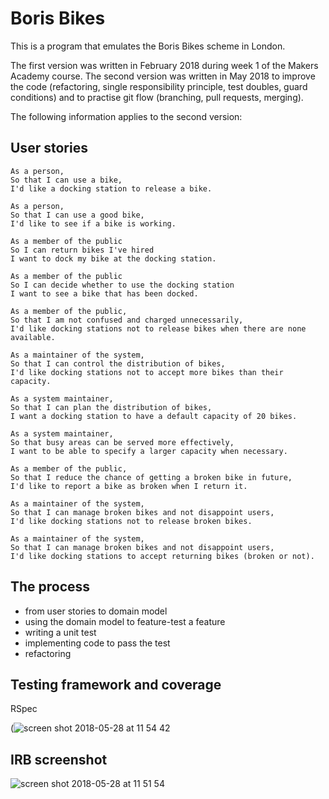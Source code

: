 # Boris Bikes #

This is a program that emulates the Boris Bikes scheme in London.

The first version was written in February 2018 during week 1 of the Makers Academy course. The second version was written in May 2018 to improve the code (refactoring, single responsibility principle, test doubles, guard conditions) and to practise git flow (branching, pull requests, merging). 

The following information applies to the second version:


## User stories
```
As a person,
So that I can use a bike,
I'd like a docking station to release a bike.

As a person,
So that I can use a good bike,
I'd like to see if a bike is working.

As a member of the public
So I can return bikes I've hired
I want to dock my bike at the docking station.

As a member of the public
So I can decide whether to use the docking station
I want to see a bike that has been docked.

As a member of the public,
So that I am not confused and charged unnecessarily,
I'd like docking stations not to release bikes when there are none available.

As a maintainer of the system,
So that I can control the distribution of bikes,
I'd like docking stations not to accept more bikes than their capacity.

As a system maintainer,
So that I can plan the distribution of bikes,
I want a docking station to have a default capacity of 20 bikes.

As a system maintainer,
So that busy areas can be served more effectively,
I want to be able to specify a larger capacity when necessary.

As a member of the public,
So that I reduce the chance of getting a broken bike in future,
I'd like to report a bike as broken when I return it.

As a maintainer of the system,
So that I can manage broken bikes and not disappoint users,
I'd like docking stations not to release broken bikes.

As a maintainer of the system,
So that I can manage broken bikes and not disappoint users,
I'd like docking stations to accept returning bikes (broken or not).

```


## The process

- from user stories to domain model
- using the domain model to feature-test a feature
- writing a unit test
- implementing code to pass the test
- refactoring


## Testing framework and coverage
RSpec

(![screen shot 2018-05-28 at 11 54 42](https://user-images.githubusercontent.com/33669463/40611370-f6cab5f6-626d-11e8-9c32-5abb0239c6ca.png)


## IRB screenshot

![screen shot 2018-05-28 at 11 51 54](https://user-images.githubusercontent.com/33669463/40611348-dcfc1638-626d-11e8-9aca-a8b16e8f4236.png)



